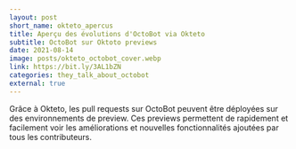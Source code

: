 ```yaml
---
layout: post
short_name: okteto_apercus
title: Aperçu des évolutions d'OctoBot via Okteto
subtitle: OctoBot sur Oktoto previews
date: 2021-08-14
image: posts/okteto_octobot_cover.webp
link: https://bit.ly/3AL1bZN
categories: they_talk_about_octobot
external: true
---
```


Grâce à Okteto, les pull requests sur OctoBot peuvent être
déployées sur des environnements de preview. Ces previews
permettent de rapidement et facilement voir les améliorations
et nouvelles fonctionnalités ajoutées par tous les contributeurs.
